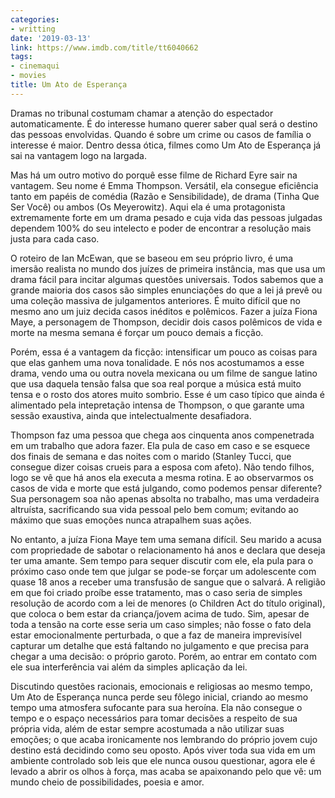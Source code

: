 ```yaml
---
categories:
- writting
date: '2019-03-13'
link: https://www.imdb.com/title/tt6040662
tags:
- cinemaqui
- movies
title: Um Ato de Esperança
---
```


Dramas no tribunal costumam chamar a atenção do espectador automaticamente. É do interesse humano querer saber qual será o destino das pessoas envolvidas. Quando é sobre um crime ou casos de família o interesse é maior. Dentro dessa ótica, filmes como Um Ato de Esperança já sai na vantagem logo na largada.

Mas há um outro motivo do porquê esse filme de Richard Eyre sair na vantagem. Seu nome é Emma Thompson. Versátil, ela consegue eficiência tanto em papéis de comédia (Razão e Sensibilidade), de drama (Tinha Que Ser Você) ou ambos (Os Meyerowitz). Aqui ela é uma protagonista extremamente forte em um drama pesado e cuja vida das pessoas julgadas dependem 100% do seu intelecto e poder de encontrar a resolução mais justa para cada caso.

O roteiro de Ian McEwan, que se baseou em seu próprio livro, é uma imersão realista no mundo dos juízes de primeira instância, mas que usa um drama fácil para incitar algumas questões universais. Todos sabemos que a grande maioria dos casos são simples enunciações do que a lei já prevê ou uma coleção massiva de julgamentos anteriores. É muito difícil que no mesmo ano um juiz decida casos inéditos e polêmicos. Fazer a juíza Fiona Maye, a personagem de Thompson, decidir dois casos polêmicos de vida e morte na mesma semana é forçar um pouco demais a ficção.

Porém, essa é a vantagem da ficção: intensificar um pouco as coisas para que elas ganhem uma nova tonalidade. E nós nos acostumamos a esse drama, vendo uma ou outra novela mexicana ou um filme de sangue latino que usa daquela tensão falsa que soa real porque a música está muito tensa e o rosto dos atores muito sombrio. Esse é um caso típico que ainda é alimentado pela intepretação intensa de Thompson, o que garante uma sessão exaustiva, ainda que intelectualmente desafiadora.

Thompson faz uma pessoa que chega aos cinquenta anos compenetrada em um trabalho que adora fazer. Ela pula de caso em caso e se esquece dos finais de semana e das noites com o marido (Stanley Tucci, que consegue dizer coisas crueis para a esposa com afeto). Não tendo filhos, logo se vê que há anos ela executa a mesma rotina. E ao observarmos os casos de vida e morte que está julgando, como podemos pensar diferente? Sua personagem soa não apenas absolta no trabalho, mas uma verdadeira altruísta, sacrificando sua vida pessoal pelo bem comum; evitando ao máximo que suas emoções nunca atrapalhem suas ações.

No entanto, a juíza Fiona Maye tem uma semana difícil. Seu marido a acusa com propriedade de sabotar o relacionamento há anos e declara que deseja ter uma amante. Sem tempo para sequer discutir com ele, ela pula para o próximo caso onde tem que julgar se pode-se forçar um adolescente com quase 18 anos a receber uma transfusão de sangue que o salvará. A religião em que foi criado proíbe esse tratamento, mas o caso seria de simples resolução de acordo com a lei de menores (o Children Act do título original), que coloca o bem estar da criança/jovem acima de tudo. Sim, apesar de toda a tensão na corte esse seria um caso simples; não fosse o fato dela estar emocionalmente perturbada, o que a faz de maneira imprevisível capturar um detalhe que está faltando no julgamento e que precisa para chegar a uma decisão: o próprio garoto. Porém, ao entrar em contato com ele sua interferência vai além da simples aplicação da lei.

Discutindo questões racionais, emocionais e religiosas ao mesmo tempo, Um Ato de Esperança nunca perde seu fôlego inicial, criando ao mesmo tempo uma atmosfera sufocante para sua heroína. Ela não consegue o tempo e o espaço necessários para tomar decisões a respeito de sua própria vida, além de estar sempre acostumada a não utilizar suas emoções; o que acaba ironicamente nos lembrando do próprio jovem cujo destino está decidindo como seu oposto. Após viver toda sua vida em um ambiente controlado sob leis que ele nunca ousou questionar, agora ele é levado a abrir os olhos à força, mas acaba se apaixonando pelo que vê: um mundo cheio de possibilidades, poesia e amor.

